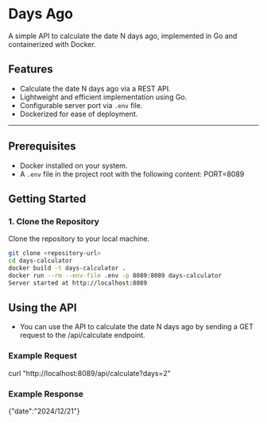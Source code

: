 # Days Ago

A simple API to calculate the date N days ago, implemented in Go and containerized with Docker.

## Features

- Calculate the date N days ago via a REST API.
- Lightweight and efficient implementation using Go.
- Configurable server port via `.env` file.
- Dockerized for ease of deployment.

---

## Prerequisites

- Docker installed on your system.
- A `.env` file in the project root with the following content:
PORT=8089


## Getting Started

### 1. Clone the Repository
Clone the repository to your local machine.

```bash
git clone <repository-url>
cd days-calculator
docker build -t days-calculator .
docker run --rm --env-file .env -p 8089:8089 days-calculator
Server started at http://localhost:8089
```

## Using the API

- You can use the API to calculate the date N days ago by sending a GET request to the /api/calculate endpoint.


### Example Request
curl "http://localhost:8089/api/calculate?days=2"


### Example Response
{"date":"2024/12/21"}


